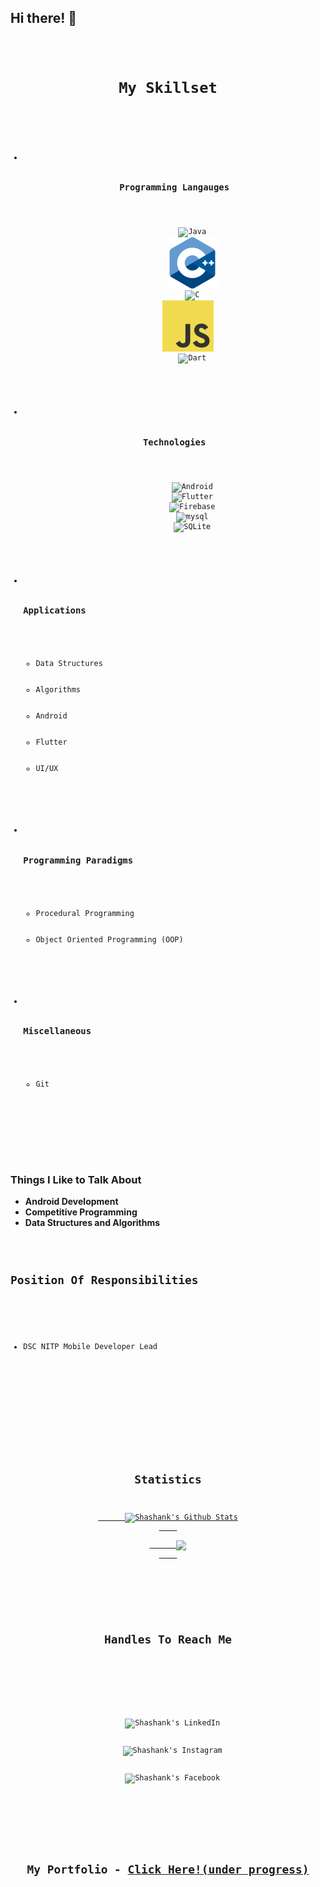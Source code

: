 ## Hi there! 👋 ##
<code>
  <h1 align="center">My Skillset</h1>
  <ul>
    <li>
      <h3 align = "center">Programming Langauges</h3>
      <div align="center">
        <img width="82px" margin="10px" src="https://mynameisankit.github.io/portfolio/img/tech-stack/java.png" alt="Java"></img>
        <img width="82px" margin="10px" src="https://raw.githubusercontent.com/github/explore/master/topics/cpp/cpp.png" alt="C++"></img>
        <img width="82px" margin="10px" src="https://cdn.iconscout.com/icon/free/png-512/c-programming-569564.png" alt="C"></img>
        <img width="82px" margin="10px" src="https://raw.githubusercontent.com/github/explore/80688e429a7d4ef2fca1e82350fe8e3517d3494d/topics/javascript/javascript.png" alt="JavaScript"></img>  
        <img width="82px" margin="10px" src="https://w7.pngwing.com/pngs/666/815/png-transparent-dart-google-chrome-web-application-flutter-darts-blue-angle-triangle.png" alt="Dart"></img>
      </div>
    </li>
    <li>
  <h3 align = "center">Technologies</h3>
      <div align = "center">
        <img width="82px" margin="10px" src="https://pngimg.com/uploads/android_logo/android_logo_PNG17.png"alt="Android"></img>
        <img width="82px" margin="10px" src="https://www.pngfind.com/pngs/m/185-1852592_nuff-said-show-me-the-code-flutter-logo.png"alt="Flutter"></img>
        <img width="82px" margin="10px" src="https://cdn4.iconfinder.com/data/icons/google-i-o-2016/512/google_firebase-2-512.png" alt="Firebase"></img>
        <img width="82px" margin="10px" src="https://pngimg.com/uploads/mysql/mysql_PNG6.png" alt="mysql"></img>
        <img width="82px" margin="10px" src="https://upload.wikimedia.org/wikipedia/commons/3/38/SQLite370.svg" alt="SQLite"></img>
      </div>
    </li>
    <li>
      <h3>Applications</h3>
      <ul>
        <li>Data Structures</li>
        <li>Algorithms</li>
        <li>Android</li>
        <li>Flutter</li>
        <li>UI/UX</li>
      </ul>
    </li>
    <li>
      <h3>Programming Paradigms</h3>
      <ul>
        <li>Procedural Programming</li>
        <li>Object Oriented Programming (OOP)</li>
      </ul>
    </li>
    <li>
      <h3>Miscellaneous</h3>
      <ul>
        <li>Git</li>
      </ul>
    </li>
  </ul>
</code>

### Things I Like to Talk About ###
- **Android Development**
- **Competitive Programming**
- **Data Structures and Algorithms**

<code>
  <h2>Position Of Responsibilities</h2>
  <ul>
  <li>DSC NITP Mobile Developer Lead</li>
  </ul>
  <br /><br/>
</code>

<code>
  <div align="center">
    <h2>Statistics</h2>
    <a href="https://github.com/shashan27">
      <img align="center" src="https://github-readme-stats.vercel.app/api?username=shashan27&show_icons=true&theme=light&line_height=27" alt="Shashank's Github Stats"/>
    </a>
    <a href="https://github.com/shashan27">
      <img align="center" src="https://github-readme-stats.vercel.app/api/top-langs/?username=shashan27&theme=light&hide_langs_below=1" />
    </a>
  </div>
</code>


<code>
  <div align="center">
    <h2 align="center">Handles To Reach Me</h2> 
  </div>
  <p align="center">
    <a href="https://www.linkedin.com/in/shashanknitp/" target="_blank" style="text-decoration: none;">
      <img align="center" alt="Shashank's LinkedIn" height="50px" width="50px" src="https://www.vectorlogo.zone/logos/linkedin/linkedin-icon.svg" /> &nbsp; &nbsp;
    </a>
    <a href="https://www.instagram.com/beingshashankpandey/" target="_blank" style="text-decoration: none;">
      <img align="center" alt="Shashank's Instagram" height="50px" width="50px" src="https://www.vectorlogo.zone/logos/instagram/instagram-icon.svg" /> &nbsp; &nbsp;
    </a>
    <a href="https://www.facebook.com/shashan27" target="_blank" style="text-decoration: none;">
      <img align="center" alt="Shashank's Facebook" height="50px" width="50px" src="https://www.vectorlogo.zone/logos/facebook/facebook-official.svg" /> &nbsp; &nbsp;
    </a>
  </p>
  <div align="center">
    <h2 align="center">My Portfolio - <a href="#">Click Here!(under progress)</a></h2> 
  </div>
<code>
